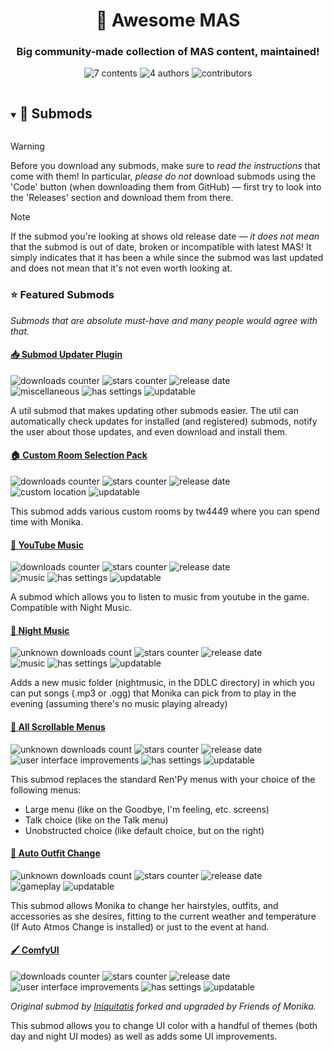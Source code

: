 <h1 align="center">💃 Awesome MAS</h1>
<h3 align="center">Big community-made collection of MAS content, maintained!</h3>

<p align="center">
    <img alt="7 contents" src="https://img.shields.io/badge/📦_Contents-7-green">
    <img alt="4 authors" src="https://img.shields.io/badge/👥_Authors-4-blue">
    <img alt="contributors" src="https://img.shields.io/github/contributors-anon/friends-of-monika/mas-awesome-content">
</p>

<details open>
<summary><h2 style="display: inline-block">🔧 Submods</h2></summary>

> [!WARNING]
> Before you download any submods, make sure to *read the instructions* that
> come with them! In particular, *please do not* download submods using the
> 'Code' button (when downloading them from GitHub) &mdash; first try to look
> into the 'Releases' section and download them from there.

> [!NOTE]
> If the submod you're looking at shows old release date &mdash; *it does not
> mean* that the submod is out of date, broken or incompatible with latest MAS!
> It simply indicates that it has been a while since the submod was last
> updated and does not mean that it's not even worth looking at.


### ⭐ Featured Submods

*Submods that are absolute must-have and many people would agree with that.*

#### [📥 Submod Updater Plugin](https://github.com/booplicate/MAS-Submods-SubmodUpdaterPlugin)

![downloads counter](https://img.shields.io/github/downloads/booplicate/MAS-Submods-SubmodUpdaterPlugin/total?label=📥+downloads)
![stars counter](https://img.shields.io/github/stars/booplicate/MAS-Submods-SubmodUpdaterPlugin?label=⭐+stars)
![release date](https://img.shields.io/github/release-date/booplicate/MAS-Submods-SubmodUpdaterPlugin?label=⏳+release)
<br>
![miscellaneous](https://img.shields.io/badge/⚗️-miscellaneous-purple)
![has settings](https://img.shields.io/badge/🔧-has_settings-lightgray)
![updatable](https://img.shields.io/badge/📥-updatable-yellow)

A util submod that makes updating other submods easier. The util can
automatically check updates for installed (and registered) submods, notify the
user about those updates, and even download and install them.


#### [🏠 Custom Room Selection Pack](https://github.com/tw4449-s-MAS-Submods/tw4449-Custom-Room-Selection-Pack-Main-Repository)

![downloads counter](https://img.shields.io/github/downloads/tw4449-s-MAS-Submods/tw4449-Custom-Room-Selection-Pack-Main-Repository/total?label=📥+downloads)
![stars counter](https://img.shields.io/github/stars/tw4449-s-MAS-Submods/tw4449-Custom-Room-Selection-Pack-Main-Repository?label=⭐+stars)
![release date](https://img.shields.io/github/release-date/tw4449-s-MAS-Submods/tw4449-Custom-Room-Selection-Pack-Main-Repository?label=⏳+release)
<br>
![custom location](https://img.shields.io/badge/🌳-custom_location-green)
![updatable](https://img.shields.io/badge/📥-updatable-yellow)

This submod adds various custom rooms by tw4449 where you can spend time with Monika.


#### [🎵 YouTube Music](https://github.com/Booplicate/MAS-Submods-YouTubeMusic)

![downloads counter](https://img.shields.io/github/downloads/Booplicate/MAS-Submods-YouTubeMusic/total?label=📥+downloads)
![stars counter](https://img.shields.io/github/stars/Booplicate/MAS-Submods-YouTubeMusic?label=⭐+stars)
![release date](https://img.shields.io/github/release-date/Booplicate/MAS-Submods-YouTubeMusic?label=⏳+release)
<br>
![music](https://img.shields.io/badge/🎼-music-lightblue)
![has settings](https://img.shields.io/badge/🔧-has_settings-lightgray)
![updatable](https://img.shields.io/badge/📥-updatable-yellow)

A submod which allows you to listen to music from youtube in the game.
Compatible with Night Music.


#### [🌙 Night Music](https://github.com/multimokia/MAS-Submod-Nightmusic)

![unknown downloads count](https://img.shields.io/badge/📥_downloads-N/A-yellow)
![stars counter](https://img.shields.io/github/stars/multimokia/MAS-Submod-Nightmusic?label=⭐+stars)
![release date](https://img.shields.io/github/release-date/multimokia/MAS-Submod-Nightmusic?label=⏳+release)
<br>
![music](https://img.shields.io/badge/🎼-music-lightblue)
![has settings](https://img.shields.io/badge/🔧-has_settings-lightgray)
![updatable](https://img.shields.io/badge/📥-updatable-yellow)

Adds a new music folder (nightmusic, in the DDLC directory) in which you can put
songs (.mp3 or .ogg) that Monika can pick from to play in the evening (assuming
there's no music playing already)


#### [📜 All Scrollable Menus](https://github.com/multimokia/MAS-Submod-consistent-menus)

![unknown downloads count](https://img.shields.io/badge/📥_downloads-N/A-yellow)
![stars counter](https://img.shields.io/github/stars/multimokia/MAS-Submod-consistent-menus?label=⭐+stars)
![release date](https://img.shields.io/github/release-date/multimokia/MAS-Submod-consistent-menus?label=⏳+release)
<br>
![user interface improvements](https://img.shields.io/badge/🖌️-UI_improvements-pink)
![has settings](https://img.shields.io/badge/🔧-has_settings-lightgray)
![updatable](https://img.shields.io/badge/📥-updatable-yellow)

This submod replaces the standard Ren'Py menus with your choice of the
following menus:
- Large menu (like on the Goodbye, I'm feeling, etc. screens)
- Talk choice (like on the Talk menu)
- Unobstructed choice (like default choice, but on the right)


#### [👗 Auto Outfit Change](https://github.com/multimokia/MAS-Submod-Auto-Outfit-Change)

![unknown downloads count](https://img.shields.io/badge/📥_downloads-N/A-yellow)
![stars counter](https://img.shields.io/github/stars/multimokia/MAS-Submod-Auto-Outfit-Change?label=⭐+stars)
![release date](https://img.shields.io/github/release-date/multimokia/MAS-Submod-Auto-Outfit-Change?label=⏳+release)
<br>
![gameplay](https://img.shields.io/badge/⚙️-gameplay-blue)
![updatable](https://img.shields.io/badge/📥-updatable-yellow)

This submod allows Monika to change her hairstyles, outfits, and accessories as
she desires, fitting to the current weather and temperature (If Auto Atmos
Change is installed) or just to the event at hand.

#### [🖌️ ComfyUI](https://github.com/Friends-of-Monika/ddlc-comfy-ui)

![downloads counter](https://img.shields.io/github/downloads/Friends-of-Monika/ddlc-comfy-ui/total?label=📥+downloads)
![stars counter](https://img.shields.io/github/stars/Friends-of-Monika/ddlc-comfy-ui?label=⭐+stars)
![release date](https://img.shields.io/github/release-date/Friends-of-Monika/ddlc-comfy-ui?label=⏳+release)
<br>
![user interface improvements](https://img.shields.io/badge/🖌️-UI_improvements-pink)
![has settings](https://img.shields.io/badge/🔧-has_settings-lightgray)
![updatable](https://img.shields.io/badge/📥-updatable-yellow)

*Original submod by [Iniquitatis](https://github.com/Iniquitatis/DDLCComfyUI)
forked and upgraded by Friends of Monika.*

This submod allows you to change UI color with a handful of themes (both day and
night UI modes) as well as adds some UI improvements.

</details>
